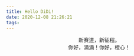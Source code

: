 ```yaml
---
title: Hello DiDi!
date: 2020-12-08 21:26:21
tags:
---
```

<center>新赛道，新征程。<br/>你好，滴滴！你好，橙心！</center>
<!--more-->